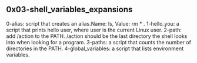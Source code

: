 ##   0x03-shell_variables_expansions
0-alias: script that creates an alias.Name: ls, Value: rm * .
1-hello_you: a script that prints hello user, where user is the current Linux user.
2-path: add /action to the PATH. /action should be the last directory the shell looks into when looking for a program.
3-paths: a script that counts the number of directories in the PATH.
4-global_variables:  a script that lists environment variables.
